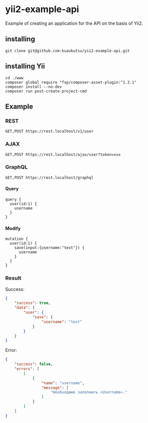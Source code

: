 # yii2-example-api

Example of creating an application for the API on the basis of Yii2.

## installing

```
git clone git@github.com:kuaukutsu/yii2-example-api.git
```

## installing Yii

```
cd ./www
composer global require "fxp/composer-asset-plugin:^1.3.1"
composer install --no-dev
composer run post-create-project-cmd
```

## Example

### REST

```
GET,POST https://rest.localhost/v1/user
```

### AJAX

```
GET,POST https://rest.localhost/ajax/user?token=xxx
```

### GraphQL

```
GET,POST https://rest.localhost/graphql
```

#### Query
```
query {
  user(id:1) {
    username 
  }
}
```

#### Modify
```
mutation {
  user(id:1) {
    save(input:{username:"test"}) {
      username
    }  
  }
}
```

### Result

Success:
```json
{
    "success": true,
    "data": {
        "user": {
            "save": {
                "username": "test"
            }
        }
    }
}
```

Error:
```json
{
    "success": false,
    "errors": [
        [
            {
                "name": "username",
                "message": [
                    "Необходимо заполнить «Username»."
                ]
            }
        ]
    ]
}
```